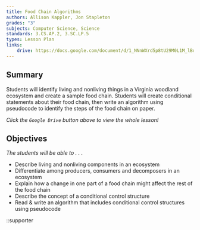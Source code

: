 ```yaml
---
title: Food Chain Algorithms
authors: Allison Kappler, Jon Stapleton
grades: "3"
subjects: Computer Science, Science
standards: 3.CS.AP.2, 3.SC.LP.5
types: Lesson Plan
links:
    drive: https://docs.google.com/document/d/1_NNnWXrd5p8tU29M0L1M_lBuXGGJXRczbqOvGy-ZsOQ/edit
---
```


## Summary

Students will identify living and nonliving things in a Virginia woodland ecosystem and create a sample food chain.  Students will create conditional statements about their food chain, then write an algorithm using pseudocode to identify the steps of the food chain on paper.

*Click the `Google Drive` button above to view the whole lesson!*

## Objectives

*The students will be able to . . .*

* Describe living and nonliving components in an ecosystem
* Differentiate among producers, consumers and decomposers in an ecosystem
* Explain how a change in one part of a food chain might affect the rest of the food chain
* Describe the concept of a conditional control structure 
* Read & write an algorithm that includes conditional control structures using pseudocode

::supporter